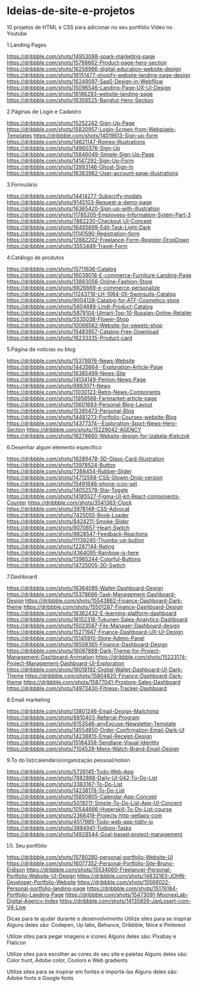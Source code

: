 # Ideias-de-site-e-projetos

10 projetos de HTML e CSS para adicionar no seu portfólio
Vídeo no Youtube

1.Landing Pages

https://dribbble.com/shots/14953088-spark-marketing-page
https://dribbble.com/shots/15798662-Product-page-hero-section
https://dribbble.com/shots/16256966-digital-education-website-design
https://dribbble.com/shots/16151477-shopify-website-landing-page-design
https://dribbble.com/shots/16249097-SaaS-Design-in-Webfllow
https://dribbble.com/shots/15096546-Landing-Page-UX-UI-Design
https://dribbble.com/shots/16186293-website-landing-page
https://dribbble.com/shots/16356525-Bangtut-Hero-Section

2.Páginas de Login e Cadastro

https://dribbble.com/shots/15252242-Sign-Up-Page
https://dribbble.com/shots/15820957-Login-Screen-from-Webpixels-Templates
https://dribbble.com/shots/14019613-Sign-up-form
https://dribbble.com/shots/14621147-Romeo-Illustrations
https://dribbble.com/shots/14960376-Sign-Up
https://dribbble.com/shots/15846049-Simple-Sign-Up-Page
https://dribbble.com/shots/14147292-Sign-Up-Form
https://dribbble.com/shots/13993146-Ghost-Sign-In
https://dribbble.com/shots/16383982-User-account-page-illustrations

3.Formulário

https://dribbble.com/shots/14414277-Subscrify-modals
https://dribbble.com/shots/9145103-Request-a-demo-page
https://dribbble.com/shots/16365420-Sign-up-with-illustration
https://dribbble.com/shots/11785205-Employees-Information-Sytem-Part-3
https://dribbble.com/shots/7862230-Checkout-UI-Concept
https://dribbble.com/shots/16485699-Edit-Task-Light-Dark
https://dribbble.com/shots/11141590-Registration-form
https://dribbble.com/shots/12882202-Freelance-Form-Register-DropDown
https://dribbble.com/shots/3553449-Travel-Form

4.Catálogo de produtos

https://dribbble.com/shots/15711636-Catalog
https://dribbble.com/shots/16039018-E-commerce-Furniture-Landing-Page
https://dribbble.com/shots/13893056-Online-Fashion-Store
https://dribbble.com/shots/6626669-e-commerce-personalize
https://dribbble.com/shots/11243718-LH-1064-05-Swimsuits-Catalog
https://dribbble.com/shots/9004128-Catalog-for-ATF-Cosmetics-store
https://dribbble.com/shots/5604689-Lindt-Product-Catalog
https://dribbble.com/shots/5879104-Ulmart-Top-10-Russian-Online-Retailer
https://dribbble.com/shots/5535038-Flower-Shop
https://dribbble.com/shots/10066562-Website-for-sweets-shop
https://dribbble.com/shots/15483957-Catalog-Free-Download
https://dribbble.com/shots/16233335-Product-card

5.Página de notícias ou blog

https://dribbble.com/shots/15379976-News-Website
https://dribbble.com/shots/14435664--Exploration-Article-Page
https://dribbble.com/shots/16385499-News-Site
https://dribbble.com/shots/14134149-Penlon-News-Page
https://dribbble.com/shots/6863071-News
https://dribbble.com/shots/11030123-Retro-News-Components
https://dribbble.com/shots/11958568-Farimarket-article-page
https://dribbble.com/shots/15601683-Personal-Blog-Layout
https://dribbble.com/shots/15395473-Personal-Blog
https://dribbble.com/shots/14481273-Portfolio-Courses-website-Blog
https://dribbble.com/shots/14377374--Exploration-Sport-News-Hero-Section
https://dribbble.com/shots/15229042-AGENCY
https://dribbble.com/shots/16279660-Website-design-for-Izabela-Kielczyk

6.Desenhar algum elemento específico

https://dribbble.com/shots/16289478-3D-Glass-Card-Illustration
https://dribbble.com/shots/13978524-Button
https://dribbble.com/shots/7268454-Rubber-Slider
https://dribbble.com/shots/14712568-CSS-Glowin-Drop-version
https://dribbble.com/shots/15491646-phone-icon-set
https://dribbble.com/shots/14052578-Star-Toggle
https://dribbble.com/shots/14185527-Figma-UI-kit-React-components-Counter
https://dribbble.com/shots/3541363-Clock
https://dribbble.com/shots/3978148-CSS-Advocat
https://dribbble.com/shots/7425055-Book-Loader
https://dribbble.com/shots/8424211-Smoke-Slider
https://dribbble.com/shots/9070657-Heart-Switch
https://dribbble.com/shots/9828547-Feedback-Reactions
https://dribbble.com/shots/11139240-Thumbs-up-button
https://dribbble.com/shots/12287144-Rating
https://dribbble.com/shots/4364095-Rainbow-is-here
https://dribbble.com/shots/13985244-Colorful-Buttons
https://dribbble.com/shots/14725005-3D-Switch

7.Dashboard

https://dribbble.com/shots/16364085-Wallet-Dashboard-Design
https://dribbble.com/shots/15378686-Task-Management-Dashboard-Design
https://dribbble.com/shots/15543862-Finance-Dashboard-Dark-theme
https://dribbble.com/shots/15501287-Finance-Dashboard-Design
https://dribbble.com/shots/16362432-E-learning-platform-dashboard
https://dribbble.com/shots/16152318-Tukunen-Sales-Analytics-Dashboard
https://dribbble.com/shots/15023587-File-Manager-Dashboard-design
https://dribbble.com/shots/15271947-Finance-Dashboard-UX-UI-Design
https://dribbble.com/shots/15145910-Store-Admin-Panel
https://dribbble.com/shots/16508365-Finance-Dashboard-Design
https://dribbble.com/shots/16097888-Dark-Theme-for-Project-Management-Dashboard-Animation
https://dribbble.com/shots/15223174-Project-Management-Dashboard-UI-Exploration
https://dribbble.com/shots/16018192-Digital-Wallet-Dashboard-UI-Dark-Theme
https://dribbble.com/shots/15804820-Finance-Dashboard-Dark-theme
https://dribbble.com/shots/15877041-Prostore-Sales-Dashboard
https://dribbble.com/shots/14973430-Fitness-Tracker-Dashboard

8.Email marketing

https://dribbble.com/shots/13801246-Email-Design-Mailchimp
https://dribbble.com/shots/8810403-Referral-Program
https://dribbble.com/shots/6153546-anyExcuse-Newsletter-Template
https://dribbble.com/shots/14554850-Order-Confirmation-Email-Dark-UI
https://dribbble.com/shots/14238815-Email-Receipt-Design
https://dribbble.com/shots/15184358-Sendlane-Visual-Identity
https://dribbble.com/shots/7104528-Mens-Watch-Brand-Email-Design

9.To do list/calendário/organização pessoal/notion

https://dribbble.com/shots/5726145-Todo-Web-App
https://dribbble.com/shots/7882888-Daily-UI-042-To-Do-List
https://dribbble.com/shots/3383167-To-Do-List
https://dribbble.com/shots/14238178-To-Do-List
https://dribbble.com/shots/15850805-Calendar-App-Concept
https://dribbble.com/shots/5019211-Simple-To-Do-List-App-UI-Concent
https://dribbble.com/shots/10544666-Hyperskill-To-Do-List-course
https://dribbble.com/shots/2366419-Projects-http-getlaps-com
https://dribbble.com/shots/4517985-Todo-web-app-tidily-io
https://dribbble.com/shots/3884941-Todooo-Tasks
https://dribbble.com/shots/14928544-Goal-based-project-management

10. Seu portfólio

https://dribbble.com/shots/15790280-personal-portfolio-Website-UI
https://dribbble.com/shots/16077352-Personal-Portfolio-Site-Bruno-Erdison
https://dribbble.com/shots/15534060-Freelancer-Personal-Portfolio-Website-UI-Design
https://dribbble.com/shots/14832163-JOHN-Developer-Portfolio-Website
https://dribbble.com/shots/15566022-Personal-portfolio-landing-page
https://dribbble.com/shots/15176184-Portfolio-Landing-Page
https://dribbble.com/shots/15473091-MoonexLab-Digital-Agency-Index
https://dribbble.com/shots/14135859-JanLosert-com-V4-Live

Dicas para te ajudar durante o desenvolvimento
Utilize sites para se inspirar Alguns deles são: Codepen, Up labs, Behance, Dribbble, Niice e Pinterest

Utilize sites para pegar imagens e ícones Alguns deles são: Pixabay e Flaticon

Utilize sites para escolher as cores do seu site e paletas Alguns deles são: Color hunt, Adobe color, Coolors e Web gradients

Utilize sites para se inspirar em fontes e importá-las Alguns deles são: Adobe fonts e Google fonts
